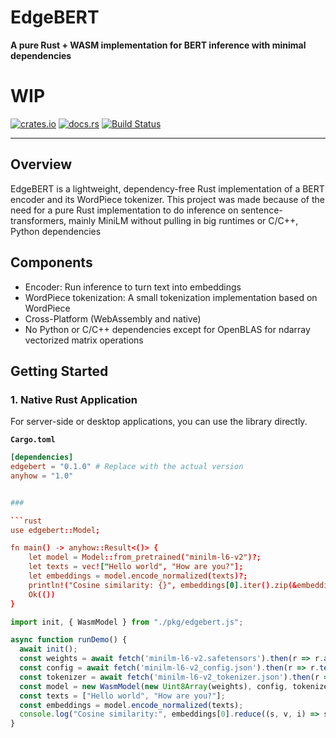 # EdgeBERT

**A pure Rust + WASM implementation for BERT inference with minimal dependencies**

# WIP

[![crates.io]()](https://crates.io/crates/edgebert)
[![docs.rs](https://docs.rs/edgebert/badge.svg)](https://docs.rs/edgebert)
[![Build Status](https://github.com/olafurjohannssson/edgebert/workflows/CI/badge.svg)](https://github.com/your-username/edgebert/actions)

---

## Overview

EdgeBERT is a lightweight, dependency-free Rust implementation of a BERT encoder and its WordPiece tokenizer. 
This project was made because of the need for a pure Rust implementation to do inference on sentence-transformers,
mainly MiniLM without pulling in big runtimes or C/C++, Python dependencies

## Components

- Encoder: Run inference to turn text into embeddings
- WordPiece tokenization: A small tokenization implementation based on WordPiece
- Cross-Platform (WebAssembly and native)
- No Python or C/C++ dependencies except for OpenBLAS for ndarray vectorized matrix operations


## Getting Started

### 1. Native Rust Application

For server-side or desktop applications, you can use the library directly.

**`Cargo.toml`**
```toml
[dependencies]
edgebert = "0.1.0" # Replace with the actual version
anyhow = "1.0"


###

```rust
use edgebert::Model;

fn main() -> anyhow::Result<()> {
    let model = Model::from_pretrained("minilm-l6-v2")?;
    let texts = vec!["Hello world", "How are you?"];
    let embeddings = model.encode_normalized(texts)?;
    println!("Cosine similarity: {}", embeddings[0].iter().zip(&embeddings[1]).map(|(a,b)| a*b).sum::<f32>());
    Ok(())
}
```

```javascript
import init, { WasmModel } from "./pkg/edgebert.js";

async function runDemo() {
  await init();
  const weights = await fetch('minilm-l6-v2.safetensors').then(r => r.arrayBuffer());
  const config = await fetch('minilm-l6-v2_config.json').then(r => r.text());
  const tokenizer = await fetch('minilm-l6-v2_tokenizer.json').then(r => r.text());
  const model = new WasmModel(new Uint8Array(weights), config, tokenizer);
  const texts = ["Hello world", "How are you?"];
  const embeddings = model.encode_normalized(texts);
  console.log("Cosine similarity:", embeddings[0].reduce((s, v, i) => s + v * embeddings[1][i], 0));
}
```
